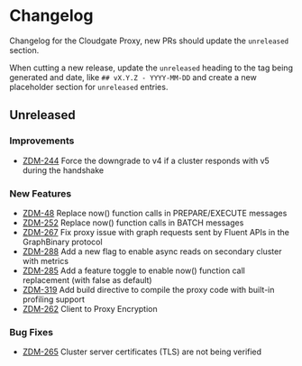 # Changelog

Changelog for the Cloudgate Proxy, new PRs should update the `unreleased` section.

When cutting a new release, update the `unreleased` heading to the tag being generated and date, like `## vX.Y.Z - YYYY-MM-DD` and create a new placeholder section for  `unreleased` entries.

## Unreleased

### Improvements

* [ZDM-244](https://datastax.jira.com/browse/ZDM-244) Force the downgrade to v4 if a cluster responds with v5 during the handshake

### New Features

* [ZDM-48](https://datastax.jira.com/browse/ZDM-48) Replace now() function calls in PREPARE/EXECUTE messages
* [ZDM-252](https://datastax.jira.com/browse/ZDM-252) Replace now() function calls in BATCH messages
* [ZDM-267](https://datastax.jira.com/browse/ZDM-267) Fix proxy issue with graph requests sent by Fluent APIs in the GraphBinary protocol
* [ZDM-288](https://datastax.jira.com/browse/ZDM-288) Add a new flag to enable async reads on secondary cluster with metrics
* [ZDM-285](https://datastax.jira.com/browse/ZDM-285) Add a feature toggle to enable now() function call replacement (with false as default)
* [ZDM-319](https://datastax.jira.com/browse/ZDM-319) Add build directive to compile the proxy code with built-in profiling support
* [ZDM-262](https://datastax.jira.com/browse/ZDM-262) Client to Proxy Encryption

### Bug Fixes

* [ZDM-265](https://datastax.jira.com/browse/ZDM-265) Cluster server certificates (TLS) are not being verified

